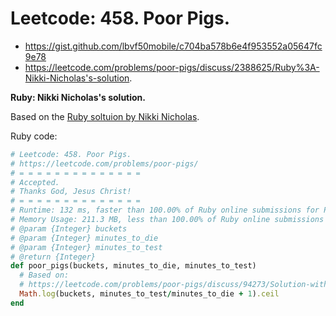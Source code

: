 # Leetcode: 458. Poor Pigs.

- https://gist.github.com/lbvf50mobile/c704ba578b6e4f953552a05647fc9e78
- https://leetcode.com/problems/poor-pigs/discuss/2388625/Ruby%3A-Nikki-Nicholas's-solution.

**Ruby: Nikki Nicholas's solution.**

Based on the [Ruby soltuion by Nikki Nicholas](https://leetcode.com/problems/poor-pigs/discuss/94273/Solution-with-detailed-explanation).

Ruby code:
```Ruby
# Leetcode: 458. Poor Pigs.
# https://leetcode.com/problems/poor-pigs/
# = = = = = = = = = = = = = =
# Accepted.
# Thanks God, Jesus Christ!
# = = = = = = = = = = = = = =
# Runtime: 132 ms, faster than 100.00% of Ruby online submissions for Poor Pigs.
# Memory Usage: 211.3 MB, less than 100.00% of Ruby online submissions for Poor Pigs.
# @param {Integer} buckets
# @param {Integer} minutes_to_die
# @param {Integer} minutes_to_test
# @return {Integer}
def poor_pigs(buckets, minutes_to_die, minutes_to_test)
  # Based on: 
  # https://leetcode.com/problems/poor-pigs/discuss/94273/Solution-with-detailed-explanation
  Math.log(buckets, minutes_to_test/minutes_to_die + 1).ceil
end
```
